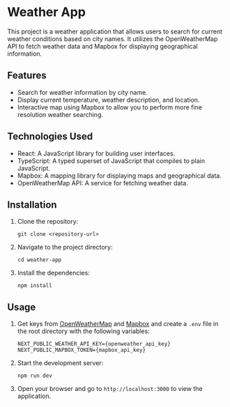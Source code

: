 # Weather App

This project is a weather application that allows users to search for current weather conditions based on city names. It utilizes the OpenWeatherMap API to fetch weather data and Mapbox for displaying geographical information.

## Features

- Search for weather information by city name.
- Display current temperature, weather description, and location.
- Interactive map using Mapbox to allow you to perform more fine resolution weather searching.

## Technologies Used

- React: A JavaScript library for building user interfaces.
- TypeScript: A typed superset of JavaScript that compiles to plain JavaScript.
- Mapbox: A mapping library for displaying maps and geographical data.
- OpenWeatherMap API: A service for fetching weather data.

## Installation

1. Clone the repository:

   ```
   git clone <repository-url>
   ```

2. Navigate to the project directory:

   ```
   cd weather-app
   ```

3. Install the dependencies:
   ```
   npm install
   ```

## Usage

1. Get keys from [OpenWeatherMap](https://openweathermap.org/api) and [Mapbox](https://www.mapbox.com/) and create a `.env` file in the root directory with the following variables:

   ```
   NEXT_PUBLIC_WEATHER_API_KEY={openweather_api_key}
   NEXT_PUBLIC_MAPBOX_TOKEN={mapbox_api_key}
   ```

2. Start the development server:

   ```
   npm run dev
   ```

3. Open your browser and go to `http://localhost:3000` to view the application.

